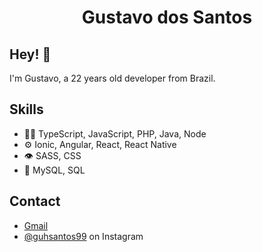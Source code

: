 <h1 align="center">
  Gustavo dos Santos
</h1>

## Hey! 👋
I'm Gustavo, a 22 years old developer from Brazil.

## Skills
- 👨‍💻 TypeScript, JavaScript, PHP, Java, Node
- ⚙️ Ionic, Angular, React, React Native
- 👁️ SASS, CSS
- 💽 MySQL, SQL

## Contact
- [Gmail](mailto:gustavo.santos.dev99@gmail.com.br)
- [@guhsantos99](https://www.instagram.com/guhsantos99/) on Instagram
